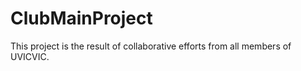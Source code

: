 # ClubMainProject
This project is the result of collaborative efforts from all members of UVICVIC. 

